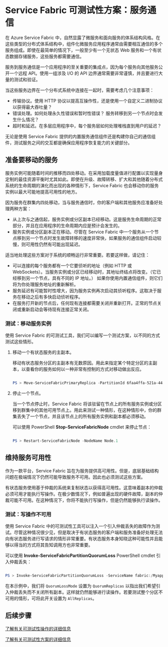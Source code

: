 <properties
   pageTitle="可测试性：服务通信 | Azure"
   description="服务到服务通信是 Service Fabric 应用程序的关键集成点。本文讨论设计注意事项和测试技术。"
   services="service-fabric"
   documentationCenter=".net"
   authors="vturecek"
   manager="timlt"
   editor=""/>

<tags
   ms.service="service-fabric"
   ms.date="03/25/2016"
   wacn.date="07/04/2016"/>

# Service Fabric 可测试性方案：服务通信

在 Azure Service Fabric 中，自然显露了微服务和面向服务的体系结构风格。在这些类型的分布式体系结构中，组件化微服务应用程序通常由需要相互通信的多个服务组成。即使在最简单的情况下，一般至少有一个无状态 Web 服务和一个有状态数据存储服务，这些服务都需要通信。

服务到服务通信是一个应用程序的至关重要的集成点，因为每个服务向其他服务公开一个远程 API。使用一组涉及 I/O 的 API 边界通常需要非常谨慎，并且要进行大量的测试和验证。

当这些服务边界在一个分布式系统中连接在一起时，需要考虑几个注意事项：

 - 传输协议。使用 HTTP 协议以提高互操作性，还是使用一个自定义二进制协议以获得最大吞吐量？
 - 错误处理。如何处理永久性错误和暂时性错误？ 服务转移到另一个节点时会发生什么情况？
 - 超时和延迟。在多层应用程序中，每个服务层如何处理堆栈直到用户的延迟？

无论是使用 Service Fabric 提供的内置服务通信组件还是构建你自己的通信组件，测试服务之间的交互都是确保应用程序恢复能力的关键部分。

## 准备要移动的服务

服务实例可能随着时间的推移而四处移动。在采用加载度量值进行配置以实现量身定制的最佳资源平衡时尤其如此。即使在升级、故障转移、扩大和其他随着分布式系统的生命周期的演化而出现的各种情形下，Service Fabric 也会移动你的服务实例以最大可能地提高可用性的地方。

因为服务在群集内四处移动，当与服务通信时，你的客户端和其他服务应准备好处理两种方案：

- 从上次与之通信起，服务实例或分区副本已经移动。这是服务生命周期的正常部分，并且在应用程序的生命周期内应是预计会发生的。
- 服务实例或分区副本正在移动。尽管在 Service Fabric 中一个服务从一个节点移到另一个节点时发生故障转移的速度非常快，如果服务的通信组件启动较慢，则可用性仍然有可能出现延迟。

适当地处理这些方案对于系统的顺畅运行非常重要。若要这样做，请记住：

- 可以连接的每个服务都有一个它要侦听的地址（例如 HTTP 或 WebSockets）。当服务实例或分区已经移动时，其地址终结点将改变。（它已经移到另一个节点，具有不同的 IP 地址。） 如果你使用内置通信组件，则它们将为你处理服务地址的重新解析。
- 服务延迟有可能暂时性增大，因为服务实例再次启动其侦听程序。这取决于服务在移动之后有多快启动侦听程序。
- 在服务打开新的节点后，任何现有连接都需要关闭并重新打开。正常的节点关闭或重新启动会等待现有连接正常关闭。

### 测试：移动服务实例

使用 Service Fabric 的可测试工具，我们可以编写一个测试方案，以不同的方式测试这些情形。

1. 移动一个有状态服务的主副本。

    移动有状态服务分区的主副本有无数原因。用此来指定某个特定分区的主副本，以查看你的服务如何以一种非常有控制的方式对移动做出反应。

    ```powershell

    PS > Move-ServiceFabricPrimaryReplica -PartitionId 6faa4ffa-521a-44e9-8351-dfca0f7e0466 -ServiceName fabric:/MyApplication/MyService

    ```

2. 停止一个节点。

    当一个节点停止时，Service Fabric 将该驻留在节点上的所有服务实例或分区移到群集中的其他可用节点上。用此来测试一种情形，在这种情形中，你的群集丢失了一个节点，并且该节点上的所有服务实例和副本都必须移动。

    可以使用 PowerShell **Stop-ServiceFabricNode** cmdlet 来停止节点：

    ```powershell

    PS > Restart-ServiceFabricNode -NodeName Node.1

    ```

## 维持服务可用性

作为一款平台，Service Fabric 旨在为服务提供高可用性。但是，底层基础结构问题在极端情况下仍然可能导致服务不可用。因此也必须测试这些方案。

有状态服务使用基于仲裁的系统来复制状态以获得高可用性。这意味着副本的仲裁必须可用才能执行写操作。在极少数情况下，例如普遍出现的硬件故障，副本的仲裁可能不可用。在这种情况下，你将不能执行写操作，但是仍然能够执行读操作。

### 测试：写操作不可用

使用 Service Fabric 中的可测试性工具可以注入一个引入仲裁丢失的故障作为测试。尽管这种情况很少见，但是取决于有状态服务的客户端和服务准备好处理无法向有状态服务进行写请求的情形非常重要。有状态服务本身知晓这种可能性并且能够以得当的方式将其告知调用方也非常重要。

可以使用 **Invoke-ServiceFabricPartitionQuorumLoss** PowerShell cmdlet 引入仲裁丢失：

```powershell

PS > Invoke-ServiceFabricPartitionQuorumLoss -ServiceName fabric:/Myapplication/MyService -QuorumLossMode QuorumReplicas -QuorumLossDurationInSeconds 20

```

在本示例中，我们将 `QuorumLossMode` 设置为 `QuorumReplicas` 以指出我们希望引入仲裁丢失而不关闭所有副本。这样就仍然能够进行读操作。若要测试整个分区不可用的情形，可将此开关设置为 `AllReplicas`。

## 后续步骤

[了解有关可测试性操作的详细信息](/documentation/articles/service-fabric-testability-actions)

[了解有关可测试性方案的详细信息](/documentation/articles/service-fabric-testability-scenarios)

<!---HONumber=Mooncake_0503_2016-->